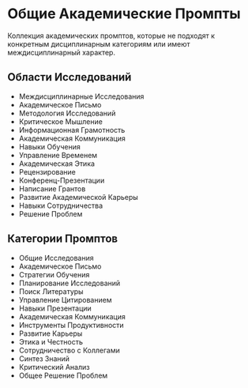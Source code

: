 # Общие Академические Промпты

Коллекция академических промптов, которые не подходят к конкретным дисциплинарным категориям или имеют междисциплинарный характер.

## Области Исследований
- Междисциплинарные Исследования
- Академическое Письмо
- Методология Исследований
- Критическое Мышление
- Информационная Грамотность
- Академическая Коммуникация
- Навыки Обучения
- Управление Временем
- Академическая Этика
- Рецензирование
- Конференц-Презентации
- Написание Грантов
- Развитие Академической Карьеры
- Навыки Сотрудничества
- Решение Проблем

## Категории Промптов
- Общие Исследования
- Академическое Письмо
- Стратегии Обучения
- Планирование Исследований
- Поиск Литературы
- Управление Цитированием
- Навыки Презентации
- Академическая Коммуникация
- Инструменты Продуктивности
- Развитие Карьеры
- Этика и Честность
- Сотрудничество с Коллегами
- Синтез Знаний
- Критический Анализ
- Общее Решение Проблем